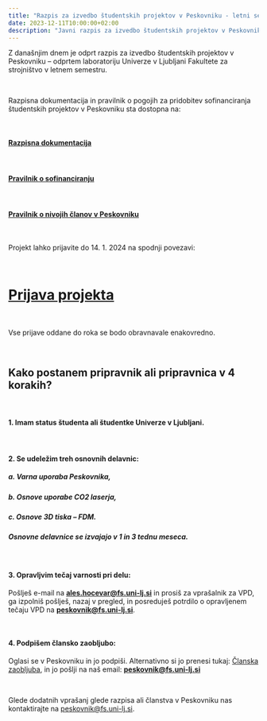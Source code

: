 ```yaml
---
title: "Razpis za izvedbo študentskih projektov v Peskovniku - letni semester 2023/24"
date: 2023-12-11T10:00:00+02:00
description: "Javni razpis za izvedbo študentskih projektov v Peskovniku – odprtem laboratoriju Univerze v Ljubljani Fakultete za strojništvo"
---
```


 
Z današnjim dnem je odprt razpis za izvedbo študentskih projektov v Peskovniku – odprtem laboratoriju Univerze v Ljubljani Fakultete za strojništvo v letnem semestru. 

&nbsp;
&nbsp;

Razpisna dokumentacija in pravilnik o pogojih za pridobitev sofinanciranja študentskih projektov v Peskovniku sta dostopna na:

&nbsp;

#### [Razpisna dokumentacija](/dokumenti/razpis-za-studentske-projekte-2023-2s/)

&nbsp;

#### [Pravilnik o sofinanciranju](/dokumenti/pravilnik-o-pogojih-za-pridobitev-sofinanciranja-študentski-projektov-v-peskovniku/)

&nbsp;

#### [Pravilnik o nivojih članov v Peskovniku](/dokumenti/nivoji-clanov/)



&nbsp;
&nbsp;
&nbsp;

Projekt lahko prijavite do 14. 1. 2024 na spodnji povezavi:

&nbsp;

# [Prijava projekta](https://1ka.arnes.si/letniprojekti2324)

&nbsp;

Vse prijave oddane do roka se bodo obravnavale enakovredno.

&nbsp;

## Kako postanem pripravnik ali pripravnica v 4 korakih?

&nbsp;


#### 1. Imam status študenta ali študentke Univerze v Ljubljani.

&nbsp;


#### 2. Se udeležim treh osnovnih delavnic:
##### a. Varna uporaba Peskovnika,
##### b. Osnove uporabe CO2 laserja,
##### c. Osnove 3D tiska – FDM.
##### Osnovne delavnice se izvajajo v 1 in 3 tednu meseca. 

&nbsp;


#### 3. Opravljvim tečaj varnosti pri delu:
Pošlješ e-mail na **ales.hocevar@fs.uni-lj.si** in prosiš za vprašalnik za VPD, ga izpolniš pošlješ, nazaj v pregled, in posreduješ potrdilo o opravljenem tečaju VPD na **peskovnik@fs.uni-lj.si**.

&nbsp;
#### 4. Podpišem člansko zaobljubo:
Oglasi se v Peskovniku in jo podpiši. Alternativno si jo prenesi tukaj: [Članska zaobljuba](/dokumenti/clanska-zaobljuba/), in jo pošlji na naš email: **peskovnik@fs.uni-lj.si**

&nbsp;


Glede dodatnih vprašanj glede razpisa ali članstva v Peskovniku nas kontaktirajte na peskovnik@fs.uni-lj.si.